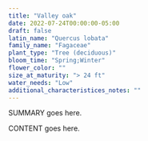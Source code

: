 ```yaml
---
title: "Valley oak"
date: 2022-07-24T00:00:00-05:00
draft: false
latin_name: "Quercus lobata"
family_name: "Fagaceae"
plant_type: "Tree (deciduous)"
bloom_time: "Spring;Winter"
flower_color: ""
size_at_maturity: "> 24 ft"
water_needs: "Low"
additional_characteristices_notes: ""
---
```


SUMMARY goes here.

<!--more-->

CONTENT goes here.